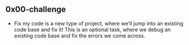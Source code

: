 ## 0x00-challenge

- Fix my code is a new type of project, where we’ll jump into an existing code base and fix it! This is an optional task, where we debug an existing code base and fix the errors we come across.
